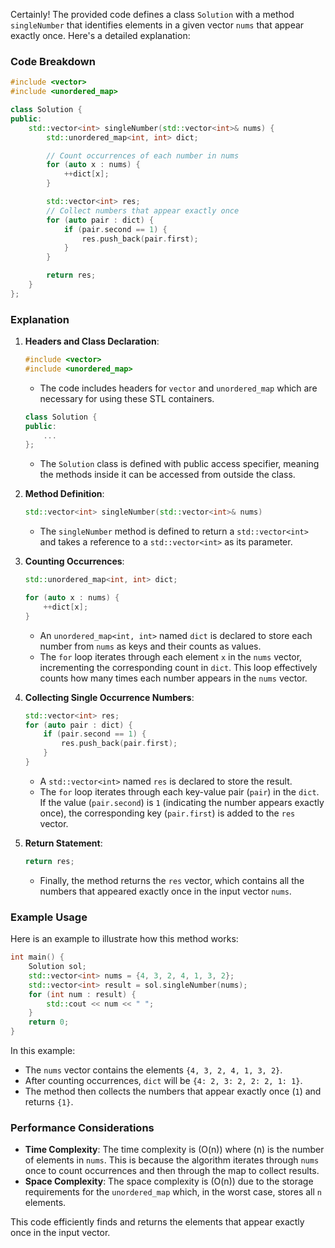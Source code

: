 Certainly! The provided code defines a class `Solution` with a method `singleNumber` that identifies elements in a given vector `nums` that appear exactly once. Here's a detailed explanation:

### Code Breakdown

```cpp
#include <vector>
#include <unordered_map>

class Solution {
public:
    std::vector<int> singleNumber(std::vector<int>& nums) {
        std::unordered_map<int, int> dict;

        // Count occurrences of each number in nums
        for (auto x : nums) {
            ++dict[x];
        }

        std::vector<int> res;
        // Collect numbers that appear exactly once
        for (auto pair : dict) {
            if (pair.second == 1) {
                res.push_back(pair.first);
            }
        }

        return res;
    }
};
```

### Explanation

1. **Headers and Class Declaration**:
    ```cpp
    #include <vector>
    #include <unordered_map>
    ```
    - The code includes headers for `vector` and `unordered_map` which are necessary for using these STL containers.
    ```cpp
    class Solution {
    public:
        ...
    };
    ```
    - The `Solution` class is defined with public access specifier, meaning the methods inside it can be accessed from outside the class.

2. **Method Definition**:
    ```cpp
    std::vector<int> singleNumber(std::vector<int>& nums)
    ```
    - The `singleNumber` method is defined to return a `std::vector<int>` and takes a reference to a `std::vector<int>` as its parameter.

3. **Counting Occurrences**:
    ```cpp
    std::unordered_map<int, int> dict;

    for (auto x : nums) {
        ++dict[x];
    }
    ```
    - An `unordered_map<int, int>` named `dict` is declared to store each number from `nums` as keys and their counts as values.
    - The `for` loop iterates through each element `x` in the `nums` vector, incrementing the corresponding count in `dict`. This loop effectively counts how many times each number appears in the `nums` vector.

4. **Collecting Single Occurrence Numbers**:
    ```cpp
    std::vector<int> res;
    for (auto pair : dict) {
        if (pair.second == 1) {
            res.push_back(pair.first);
        }
    }
    ```
    - A `std::vector<int>` named `res` is declared to store the result.
    - The `for` loop iterates through each key-value pair (`pair`) in the `dict`. If the value (`pair.second`) is `1` (indicating the number appears exactly once), the corresponding key (`pair.first`) is added to the `res` vector.

5. **Return Statement**:
    ```cpp
    return res;
    ```
    - Finally, the method returns the `res` vector, which contains all the numbers that appeared exactly once in the input vector `nums`.

### Example Usage

Here is an example to illustrate how this method works:

```cpp
int main() {
    Solution sol;
    std::vector<int> nums = {4, 3, 2, 4, 1, 3, 2};
    std::vector<int> result = sol.singleNumber(nums);
    for (int num : result) {
        std::cout << num << " ";
    }
    return 0;
}
```

In this example:
- The `nums` vector contains the elements `{4, 3, 2, 4, 1, 3, 2}`.
- After counting occurrences, `dict` will be `{4: 2, 3: 2, 2: 2, 1: 1}`.
- The method then collects the numbers that appear exactly once (`1`) and returns `{1}`.

### Performance Considerations

- **Time Complexity**: The time complexity is \(O(n)\) where \(n\) is the number of elements in `nums`. This is because the algorithm iterates through `nums` once to count occurrences and then through the map to collect results.
- **Space Complexity**: The space complexity is \(O(n)\) due to the storage requirements for the `unordered_map` which, in the worst case, stores all `n` elements.

This code efficiently finds and returns the elements that appear exactly once in the input vector.